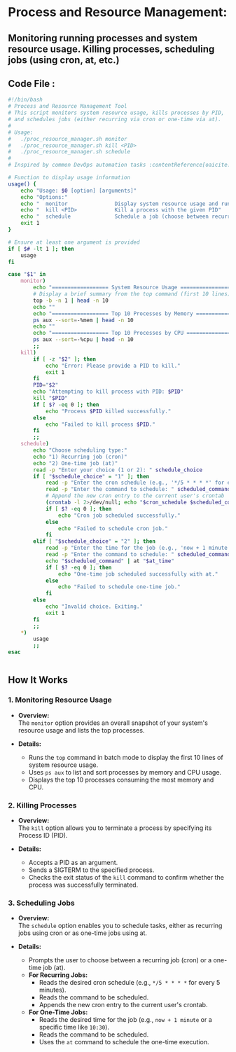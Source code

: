 # Process and Resource Management:

## Monitoring running processes and system resource usage. Killing processes, scheduling jobs (using cron, at, etc.)

## Code File :
```sh
#!/bin/bash
# Process and Resource Management Tool
# This script monitors system resource usage, kills processes by PID,
# and schedules jobs (either recurring via cron or one-time via at).
#
# Usage:
#   ./proc_resource_manager.sh monitor
#   ./proc_resource_manager.sh kill <PID>
#   ./proc_resource_manager.sh schedule
#
# Inspired by common DevOps automation tasks :contentReference[oaicite:0]{index=0}

# Function to display usage information
usage() {
    echo "Usage: $0 [option] [arguments]"
    echo "Options:"
    echo "  monitor               Display system resource usage and running processes"
    echo "  kill <PID>            Kill a process with the given PID"
    echo "  schedule              Schedule a job (choose between recurring via cron or one-time via at)"
    exit 1
}

# Ensure at least one argument is provided
if [ $# -lt 1 ]; then
    usage
fi

case "$1" in
    monitor)
        echo "================== System Resource Usage =================="
        # Display a brief summary from the top command (first 10 lines)
        top -b -n 1 | head -n 10
        echo ""
        echo "================== Top 10 Processes by Memory =================="
        ps aux --sort=-%mem | head -n 10
        echo ""
        echo "================== Top 10 Processes by CPU =================="
        ps aux --sort=-%cpu | head -n 10
        ;;
    kill)
        if [ -z "$2" ]; then
            echo "Error: Please provide a PID to kill."
            exit 1
        fi
        PID="$2"
        echo "Attempting to kill process with PID: $PID"
        kill "$PID"
        if [ $? -eq 0 ]; then
            echo "Process $PID killed successfully."
        else
            echo "Failed to kill process $PID."
        fi
        ;;
    schedule)
        echo "Choose scheduling type:"
        echo "1) Recurring job (cron)"
        echo "2) One-time job (at)"
        read -p "Enter your choice (1 or 2): " schedule_choice
        if [ "$schedule_choice" = "1" ]; then
            read -p "Enter the cron schedule (e.g., '*/5 * * * *' for every 5 minutes): " cron_schedule
            read -p "Enter the command to schedule: " scheduled_command
            # Append the new cron entry to the current user's crontab
            (crontab -l 2>/dev/null; echo "$cron_schedule $scheduled_command") | crontab -
            if [ $? -eq 0 ]; then
                echo "Cron job scheduled successfully."
            else
                echo "Failed to schedule cron job."
            fi
        elif [ "$schedule_choice" = "2" ]; then
            read -p "Enter the time for the job (e.g., 'now + 1 minute', '10:30'): " at_time
            read -p "Enter the command to schedule: " scheduled_command
            echo "$scheduled_command" | at "$at_time"
            if [ $? -eq 0 ]; then
                echo "One-time job scheduled successfully with at."
            else
                echo "Failed to schedule one-time job."
            fi
        else
            echo "Invalid choice. Exiting."
            exit 1
        fi
        ;;
    *)
        usage
        ;;
esac



```

## How It Works

### 1. Monitoring Resource Usage

- **Overview:**  
  The `monitor` option provides an overall snapshot of your system's resource usage and lists the top processes.

- **Details:**  
  - Runs the `top` command in batch mode to display the first 10 lines of system resource usage.
  - Uses `ps aux` to list and sort processes by memory and CPU usage.
  - Displays the top 10 processes consuming the most memory and CPU.

### 2. Killing Processes

- **Overview:**  
  The `kill` option allows you to terminate a process by specifying its Process ID (PID).

- **Details:**  
  - Accepts a PID as an argument.
  - Sends a SIGTERM to the specified process.
  - Checks the exit status of the `kill` command to confirm whether the process was successfully terminated.

### 3. Scheduling Jobs

- **Overview:**  
  The `schedule` option enables you to schedule tasks, either as recurring jobs using cron or as one-time jobs using at.

- **Details:**  
  - Prompts the user to choose between a recurring job (cron) or a one-time job (at).
  - **For Recurring Jobs:**
    - Reads the desired cron schedule (e.g., `*/5 * * * *` for every 5 minutes).
    - Reads the command to be scheduled.
    - Appends the new cron entry to the current user's crontab.
  - **For One-Time Jobs:**
    - Reads the desired time for the job (e.g., `now + 1 minute` or a specific time like `10:30`).
    - Reads the command to be scheduled.
    - Uses the `at` command to schedule the one-time execution.
